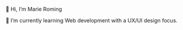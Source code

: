 👋 Hi, I’m Marie Roming

🌱 I’m currently learning Web development with a UX/UI design focus.



<!---
marieroming/marieroming is a ✨ special ✨ repository because its `README.md` (this file) appears on your GitHub profile.
You can click the Preview link to take a look at your changes.
--->
